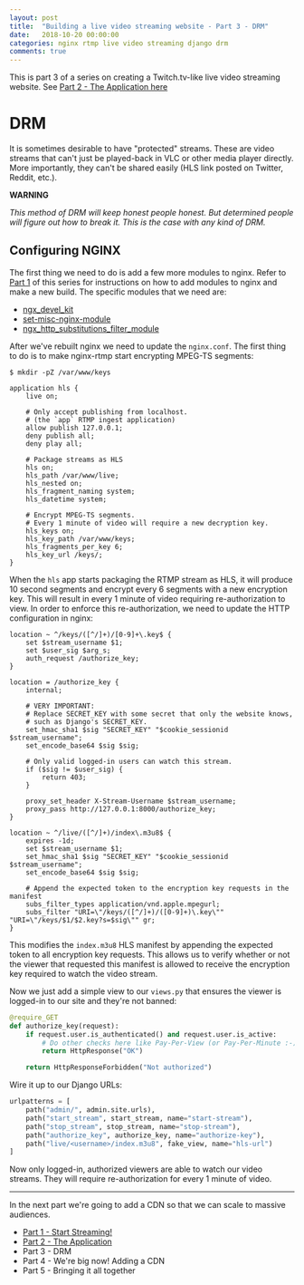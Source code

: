 ```yaml
---
layout: post
title:  "Building a live video streaming website - Part 3 - DRM"
date:   2018-10-20 00:00:00
categories: nginx rtmp live video streaming django drm
comments: true
---
```


This is part 3 of a series on creating a Twitch.tv-like live video streaming website.  See [Part 2 - The Application here](/nginx/rtmp/live/video/streaming/django/2018/10/20/building-a-live-video-streaming-website-part-2-the-applications.html)

# DRM

It is sometimes desirable to have "protected" streams.  These are video streams that can't just be played-back in VLC or other media player directly.  More importantly, they can't be shared easily (HLS link posted on Twitter, Reddit, etc.).

**WARNING**

*This method of DRM will keep honest people honest.  But determined people will figure out how to break it.  This is the case with any kind of DRM.*


## Configuring NGINX

The first thing we need to do is add a few more modules to nginx.  Refer to [Part 1](/nginx/rtmp/live/video/streaming/2018/03/25/building-a-live-video-streaming-website-part-1-start-streaming.html) of this series for instructions on how to add modules to nginx and make a new build.  The specific modules that we need are:

* [ngx_devel_kit](https://github.com/simplresty/ngx_devel_kit)
* [set-misc-nginx-module](https://github.com/openresty/set-misc-nginx-module)
* [ngx_http_substitutions_filter_module](https://github.com/yaoweibin/ngx_http_substitutions_filter_module)

After we've rebuilt nginx we need to update the `nginx.conf`.  The first thing to do is to make nginx-rtmp start encrypting MPEG-TS segments:

```shell
$ mkdir -pZ /var/www/keys
```

```nginx
application hls {
    live on;

    # Only accept publishing from localhost.
    # (the `app` RTMP ingest application)
    allow publish 127.0.0.1;
    deny publish all;
    deny play all;

    # Package streams as HLS
    hls on;
    hls_path /var/www/live;
    hls_nested on;
    hls_fragment_naming system;
    hls_datetime system;

    # Encrypt MPEG-TS segments.
    # Every 1 minute of video will require a new decryption key.
    hls_keys on;
    hls_key_path /var/www/keys;
    hls_fragments_per_key 6;
    hls_key_url /keys/;
}
```

When the `hls` app starts packaging the RTMP stream as HLS, it will produce 10 second segments and encrypt every 6 segments with a new encryption key.  This will result in every 1 minute of video requiring re-authorization to view.  In order to enforce this re-authorization, we need to update the HTTP configuration in nginx:

```nginx
location ~ ^/keys/([^/]+)/[0-9]+\.key$ {
    set $stream_username $1;
    set $user_sig $arg_s;
    auth_request /authorize_key;
}

location = /authorize_key {
    internal;

    # VERY IMPORTANT:
    # Replace SECRET_KEY with some secret that only the website knows,
    # such as Django's SECRET_KEY.
    set_hmac_sha1 $sig "SECRET_KEY" "$cookie_sessionid $stream_username";
    set_encode_base64 $sig $sig;

    # Only valid logged-in users can watch this stream.
    if ($sig != $user_sig) {
        return 403;
    }

    proxy_set_header X-Stream-Username $stream_username;
    proxy_pass http://127.0.0.1:8000/authorize_key;
}

location ~ ^/live/([^/]+)/index\.m3u8$ {
    expires -1d;
    set $stream_username $1;
    set_hmac_sha1 $sig "SECRET_KEY" "$cookie_sessionid $stream_username";
    set_encode_base64 $sig $sig;

    # Append the expected token to the encryption key requests in the manifest
    subs_filter_types application/vnd.apple.mpegurl;
    subs_filter "URI=\"/keys/([^/]+)/([0-9]+)\.key\"" "URI=\"/keys/$1/$2.key?s=$sig\"" gr;
}
```

This modifies the `index.m3u8` HLS manifest by appending the expected token to all encryption key requests.  This allows us to verify whether or not the viewer that requested this manifest is allowed to receive the encryption key required to watch the video stream.

Now we just add a simple view to our `views.py` that ensures the viewer is logged-in to our site and they're not banned:

```python
@require_GET
def authorize_key(request):
    if request.user.is_authenticated() and request.user.is_active:
        # Do other checks here like Pay-Per-View (or Pay-Per-Minute :-))
        return HttpResponse("OK")

    return HttpResponseForbidden("Not authorized")
```

Wire it up to our Django URLs:

```python
urlpatterns = [
    path("admin/", admin.site.urls),
    path("start_stream", start_stream, name="start-stream"),
    path("stop_stream", stop_stream, name="stop-stream"),
    path("authorize_key", authorize_key, name="authorize-key"),
    path("live/<username>/index.m3u8", fake_view, name="hls-url")
]
```

Now only logged-in, authorized viewers are able to watch our video streams.  They will require re-authorization for every 1 minute of video.

<hr>

In the next part we're going to add a CDN so that we can scale to massive audiences.

* [Part 1 - Start Streaming!](/nginx/rtmp/live/video/streaming/2018/03/24/building-a-live-video-streaming-website-part-1-start-streaming.html)
* [Part 2 - The Application](/nginx/rtmp/live/video/streaming/django/2018/10/19/building-a-live-video-streaming-website-part-2-the-applications.html)
* Part 3 - DRM
* Part 4 - We're big now!  Adding a CDN
* Part 5 - Bringing it all together
